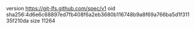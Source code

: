 version https://git-lfs.github.com/spec/v1
oid sha256:4d6e6c68897ed7fb408f6a2eb3680b116748b9a8f69a766ba5d1f31135f210da
size 11264
